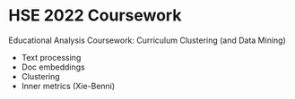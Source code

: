 # HSE 2022 Coursework
Educational Analysis Coursework: Curriculum Clustering (and Data Mining)
* Text processing
* Doc embeddings
* Clustering
* Inner metrics (Xie-Benni)
